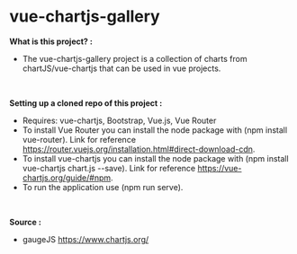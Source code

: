 # vue-chartjs-gallery

<strong>What is this project? :</strong>

- The vue-chartjs-gallery project is a collection of charts from chartJS/vue-chartjs that can be used in vue projects.

<br>

<strong>Setting up a cloned repo of this project :</strong>

- Requires: vue-chartjs, Bootstrap, Vue.js, Vue Router
- To install Vue Router you can install the node package with (npm install vue-router). Link for reference https://router.vuejs.org/installation.html#direct-download-cdn.
- To install vue-chartjs you can install the node package with (npm install vue-chartjs chart.js --save). Link for reference https://vue-chartjs.org/guide/#npm.
- To run the application use (npm run serve).

<br>

<strong>Source :</strong>

- gaugeJS https://www.chartjs.org/
